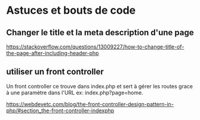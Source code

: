 # Astuces et bouts de code

## Changer le title et la meta description d'une page

https://stackoverflow.com/questions/13009227/how-to-change-title-of-the-page-after-including-header-php

## utiliser un front controller

Un front controller ce trouve dans index.php et sert à gérer les routes grace à une paramètre dans l'URL ex: index.php?page=home.

https://webdevetc.com/blog/the-front-controller-design-pattern-in-php/#section_the-front-controller-indexphp